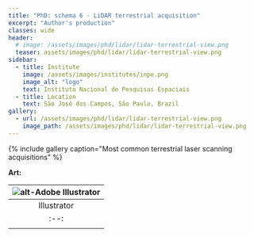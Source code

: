 ```yaml
---
title: "PhD: schema 6 - LiDAR terrestrial acquisition"
excerpt: "Author's production"
classes: wide
header:
  # image: /assets/images/phd/lidar/lidar-terrestrial-view.png
  teaser: assets/images/phd/lidar/lidar-terrestrial-view.png
sidebar:
  - title: Institute
    image: /assets/images/institutes/inpe.png
    image_alt: "logo"
    text: Instituto Nacional de Pesquisas Espaciais
  - title: Location
    text: São José dos Campos, São Paulo, Brazil
gallery:  
  - url: /assets/images/phd/lidar/lidar-terrestrial-view.png
    image_path: /assets/images/phd/lidar/lidar-terrestrial-view.png
---
```


{% include gallery caption="Most common terrestrial laser scanning acquisitions" %}

**Art:**

| ![alt-Adobe Illustrator]({{site.baseurl}}/assets/images/logo/same-dim/illustrator.png?style=centerme) |
|:--:|
| Illustrator | 
|:--:|
|<i class="fa fa-ellipsis-h" style="color:#00bfff"></i><i class="fa fa-ellipsis-h" style="color:#00bfff"></i><i class="fa fa-ellipsis-h" style="color:#00bfff"></i><i class="fa fa-ellipsis-h" style="color:#00bfff"></i><i class="fa fa-ellipsis-h" style="color:#00bfff"></i>|


